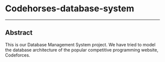 # Codehorses-database-system

----

## Abstract

This is our Database Management System project. We have tried to model the database architecture of the popular competitive programming website, Codeforces.


